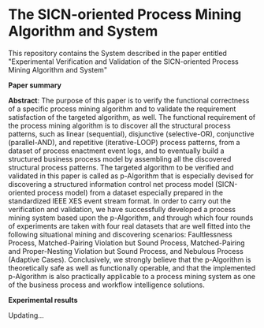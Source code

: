 # The SICN-oriented Process Mining Algorithm and System

This repository contains the System described in the paper entitled "Experimental Verification and Validation of the SICN-oriented Process Mining Algorithm and System"

**Paper summary**

**Abstract**:
The purpose of this paper is to verify the functional correctness of a specific process mining algorithm and to validate the requirement satisfaction of the targeted algorithm, as well. The functional requirement of the process mining algorithm is to discover all the structural process patterns, such as linear (sequential), disjunctive (selective-OR), conjunctive (parallel-AND), and repetitive (iterative-LOOP) process patterns, from a dataset of process enactment event logs, and to eventually build a structured business process model by assembling all the discovered structural process patterns. The targeted algorithm to be verified and validated in this paper is called as p-Algorithm that is especially devised for discovering a structured information control net process model (SICN-oriented process model) from a dataset especially prepared in the standardized IEEE XES event stream format. In order to carry out the verification and validation, we have successfully developed a process mining system based upon the p-Algorithm, and through which four rounds of experiments are taken with four real datasets that are well fitted into the following situational mining and discovering scenarios: Faultlessness Process, Matched-Pairing Violation but Sound Process, Matched-Pairing and Proper-Nesting Violation but Sound Process, and Nebulous Process (Adaptive Cases). Conclusively, we strongly believe that the p-Algorithm is theoretically safe as well as functionally operable, and that the implemented p-Algorithm is also practically applicable to a process mining system as one of the business process and workflow intelligence solutions.

**Experimental results**

Updating...

